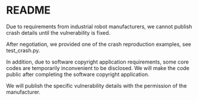 # README

Due to requirements from industrial robot manufacturers, we cannot publish crash details until the vulnerability is fixed. 

After negotiation, we provided one of the crash reproduction examples, see test_crash.py.

In addition, due to software copyright application requirements, some core codes are temporarily inconvenient to be disclosed. We will make the code public after completing the software copyright application.

We will publish the specific vulnerability details with the permission of the manufacturer.
